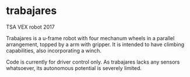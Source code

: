 # trabajares
TSA VEX robot 2017

Trabajares is a u-frame robot with four mechanum wheels in a parallel arrangement, topped by a arm with gripper.
It is intended to have climbing capabilities, also incorporating a winch.

Code is currently for driver control only. As trabajares lacks any sensors whatsoever, its autonomous potential is severely limited.

